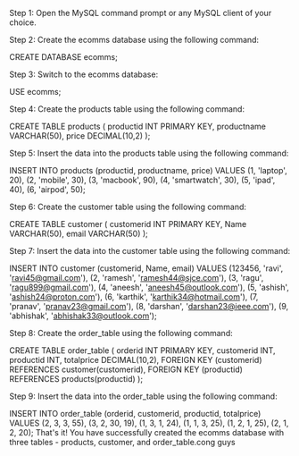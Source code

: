Step 1: Open the MySQL command prompt or any MySQL client of your choice.

Step 2: Create the ecomms database using the following command:


CREATE DATABASE ecomms;

Step 3: Switch to the ecomms database:


USE ecomms;

Step 4: Create the products table using the following command:



CREATE TABLE products (
  productid INT PRIMARY KEY,
  productname VARCHAR(50),
  price DECIMAL(10,2)
);


Step 5: Insert the data into the products table using the following command:



INSERT INTO products (productid, productname, price) VALUES
(1, 'laptop', 20),
(2, 'mobile', 30),
(3, 'macbook', 90),
(4, 'smartwatch', 30),
(5, 'ipad', 40),
(6, 'airpod', 50);



Step 6: Create the customer table using the following command:



CREATE TABLE customer (
  customerid INT PRIMARY KEY,
  Name VARCHAR(50),
  email VARCHAR(50)
);



Step 7: Insert the data into the customer table using the following command:



INSERT INTO customer (customerid, Name, email) VALUES
(123456, 'ravi', 'ravi45@gmail.com'),
(2, 'ramesh', 'ramesh44@sjce.com'),
(3, 'ragu', 'ragu899@gmail.com'),
(4, 'aneesh', 'aneesh45@outlook.com'),
(5, 'ashish', 'ashish24@proton.com'),
(6, 'karthik', 'karthik34@hotmail.com'),
(7, 'pranav', 'pranav23@gmail.com'),
(8, 'darshan', 'darshan23@ieee.com'),
(9, 'abhishak', 'abhishak33@outlook.com');



Step 8: Create the order_table using the following command:



CREATE TABLE order_table (
  orderid INT PRIMARY KEY,
  customerid INT,
  productid INT,
  totalprice DECIMAL(10,2),
  FOREIGN KEY (customerid) REFERENCES customer(customerid),
  FOREIGN KEY (productid) REFERENCES products(productid)
);



Step 9: Insert the data into the order_table using the following command:


INSERT INTO order_table (orderid, customerid, productid, totalprice) VALUES
(2, 3, 3, 55),
(3, 2, 30, 19),
(1, 3, 1, 24),
(1, 1, 3, 25),
(1, 2, 1, 25),
(2, 1, 2, 20);
That's it! You have successfully created the ecomms database with three tables - products, customer, and order_table.cong guys

